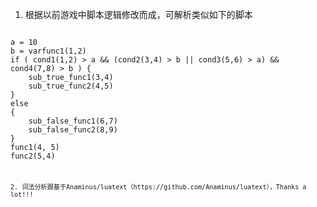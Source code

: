 1. 根据以前游戏中脚本逻辑修改而成，可解析类似如下的脚本

<pre><code>
a = 10
b = varfunc1(1,2)
if ( cond1(1,2) > a && (cond2(3,4) > b || cond3(5,6) > a) && cond4(7,8) > b ) {
	sub_true_func1(3,4)
	sub_true_func2(4,5)
}
else
{
	sub_false_func1(6,7)
	sub_false_func2(8,9)
}
func1(4, 5)
func2(5,4)
<pre><code>

2. 词法分析跟基于Anaminus/luatext（https://github.com/Anaminus/luatext），Thanks a lot!!!

